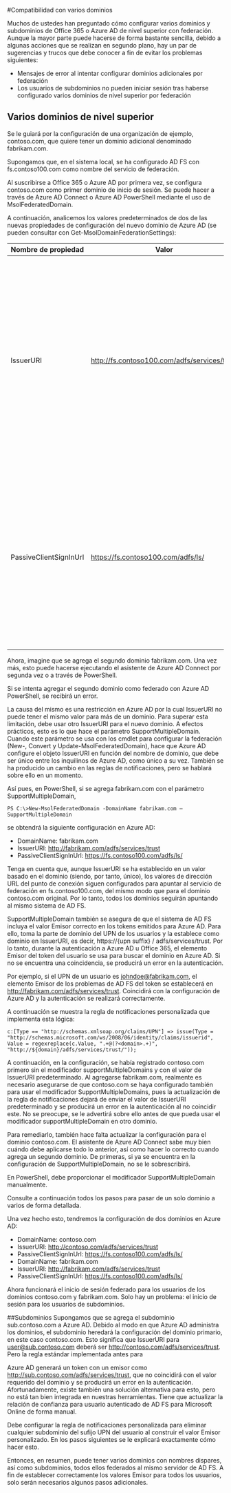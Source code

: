 <properties
	pageTitle="Varios dominios de Azure AD Connect"
	description="En este documento se describe cómo instalar y configurar varios dominios de nivel superior con O365 y Azure AD."
	services="active-directory"
	documentationCenter=""
	authors="billmath"
	manager="stevenpo"
	editor="curtand"/>

<tags
	ms.service="active-directory"
	ms.workload="identity"
	ms.tgt_pltfrm="na"
	ms.devlang="na"
	ms.topic="article"
	ms.date="01/21/2016"
	ms.author="billmath"/>

#Compatibilidad con varios dominios

Muchos de ustedes han preguntado cómo configurar varios dominios y subdominios de Office 365 o Azure AD de nivel superior con federación. Aunque la mayor parte puede hacerse de forma bastante sencilla, debido a algunas acciones que se realizan en segundo plano, hay un par de sugerencias y trucos que debe conocer a fin de evitar los problemas siguientes:

- Mensajes de error al intentar configurar dominios adicionales por federación
- Los usuarios de subdominios no pueden iniciar sesión tras haberse configurado varios dominios de nivel superior por federación

## Varios dominios de nivel superior
Se le guiará por la configuración de una organización de ejemplo, contoso.com, que quiere tener un dominio adicional denominado fabrikam.com.

Supongamos que, en el sistema local, se ha configurado AD FS con fs.contoso100.com como nombre del servicio de federación.

Al suscribirse a Office 365 o Azure AD por primera vez, se configura contoso.com como primer dominio de inicio de sesión. Se puede hacer a través de Azure AD Connect o Azure AD PowerShell mediante el uso de MsolFederatedDomain.

A continuación, analicemos los valores predeterminados de dos de las nuevas propiedades de configuración del nuevo dominio de Azure AD (se pueden consultar con Get-MsolDomainFederationSettings):

| Nombre de propiedad | Valor | Descripción|
| ----- | ----- | -----|
|IssuerURI | http://fs.contoso100.com/adfs/services/trust| Aunque parece una dirección URL, esta propiedad es simplemente un nombre para el sistema de autenticación local y, por tanto, no es necesario que la ruta de acceso se resuelva en nada. De forma predeterminada, Azure AD lo establece en el valor del identificador del servicio de federación en la configuración local de AD FS.
|PassiveClientSignInUrl|https://fs.contoso100.com/adfs/ls/|This es la ubicación a la que se enviarán solicitudes de inicio de sesión pasivas y se resuelve en el sistema real de AD FS. En realidad hay varias propiedades "*Url", pero basta con echar un vistazo a un ejemplo para ver la diferencia entre esta propiedad y un URI como IssuerURI.

Ahora, imagine que se agrega el segundo dominio fabrikam.com. Una vez más, esto puede hacerse ejecutando el asistente de Azure AD Connect por segunda vez o a través de PowerShell.

Si se intenta agregar el segundo dominio como federado con Azure AD PowerShell, se recibirá un error.

La causa del mismo es una restricción en Azure AD por la cual IssuerURI no puede tener el mismo valor para más de un dominio. Para superar esta limitación, debe usar otro IssuerURI para el nuevo dominio. A efectos prácticos, esto es lo que hace el parámetro SupportMultipleDomain. Cuando este parámetro se usa con los cmdlet para configurar la federación (New-, Convert y Update-MsolFederatedDomain), hace que Azure AD configure el objeto IssuerURI en función del nombre de dominio, que debe ser único entre los inquilinos de Azure AD, como único a su vez. También se ha producido un cambio en las reglas de notificaciones, pero se hablará sobre ello en un momento.

Así pues, en PowerShell, si se agrega fabrikam.com con el parámetro SupportMultipleDomain,

    PS C:\>New-MsolFederatedDomain -DomainName fabrikam.com –SupportMultipleDomain

se obtendrá la siguiente configuración en Azure AD:

- DomainName: fabrikam.com
- IssuerURI: http://fabrikam.com/adfs/services/trust
- PassiveClientSignInUrl: https://fs.contoso100.com/adfs/ls/

Tenga en cuenta que, aunque IssuerURI se ha establecido en un valor basado en el dominio (siendo, por tanto, único), los valores de dirección URL del punto de conexión siguen configurados para apuntar al servicio de federación en fs.contoso100.com, del mismo modo que para el dominio contoso.com original. Por lo tanto, todos los dominios seguirán apuntando al mismo sistema de AD FS.

SupportMultipleDomain también se asegura de que el sistema de AD FS incluya el valor Emisor correcto en los tokens emitidos para Azure AD. Para ello, toma la parte de dominio del UPN de los usuarios y la establece como dominio en IssuerURI, es decir, https://{upn suffix} / adfs/services/trust. Por lo tanto, durante la autenticación a Azure AD u Office 365, el elemento Emisor del token del usuario se usa para buscar el dominio en Azure AD. Si no se encuentra una coincidencia, se producirá un error en la autenticación.

Por ejemplo, si el UPN de un usuario es johndoe@fabrikam.com, el elemento Emisor de los problemas de AD FS del token se establecerá en http://fabrikam.com/adfs/services/trust. Coincidirá con la configuración de Azure AD y la autenticación se realizará correctamente.

A continuación se muestra la regla de notificaciones personalizada que implementa esta lógica:

    c:[Type == "http://schemas.xmlsoap.org/claims/UPN"] => issue(Type =   "http://schemas.microsoft.com/ws/2008/06/identity/claims/issuerid", Value = regexreplace(c.Value, ".+@(?<domain>.+)", "http://${domain}/adfs/services/trust/"));

A continuación, en la configuración, se había registrado contoso.com primero sin el modificador supportMultipleDomains y con el valor de IssuerURI predeterminado. Al agregarse fabrikam.com, realmente es necesario asegurarse de que contoso.com se haya configurado también para usar el modificador SupportMultipleDomains, pues la actualización de la regla de notificaciones dejará de enviar el valor de IssuerURI predeterminado y se producirá un error en la autenticación al no coincidir este. No se preocupe, se le advertirá sobre ello antes de que pueda usar el modificador supportMultipleDomain en otro dominio.

Para remediarlo, también hace falta actualizar la configuración para el dominio contoso.com. El asistente de Azure AD Connect sabe muy bien cuándo debe aplicarse todo lo anterior, así como hacer lo correcto cuando agrega un segundo dominio. De primeras, si ya se encuentra en la configuración de SupportMultipleDomain, no se le sobrescribirá.

En PowerShell, debe proporcionar el modificador SupportMultipleDomain manualmente.

Consulte a continuación todos los pasos para pasar de un solo dominio a varios de forma detallada.

Una vez hecho esto, tendremos la configuración de dos dominios en Azure AD:

- DomainName: contoso.com
- IssuerURI: http://contoso.com/adfs/services/trust
- PassiveClientSignInUrl: https://fs.contoso100.com/adfs/ls/
- DomainName: fabrikam.com
- IssuerURI: http://fabrikam.com/adfs/services/trust
- PassiveClientSignInUrl: https://fs.contoso100.com/adfs/ls/

Ahora funcionará el inicio de sesión federado para los usuarios de los dominios contoso.com y fabrikam.com. Solo hay un problema: el inicio de sesión para los usuarios de subdominios.

##Subdominios
Supongamos que se agrega el subdominio sub.contoso.com a Azure AD. Debido al modo en que Azure AD administra los dominios, el subdominio heredará la configuración del dominio primario, en este caso contoso.com. Esto significa que IssuerURI para user@sub.contoso.com deberá ser http://contoso.com/adfs/services/trust. Pero la regla estándar implementada antes para

Azure AD generará un token con un emisor como http://sub.contoso.com/adfs/services/trust, que no coincidirá con el valor requerido del dominio y se producirá un error en la autenticación. Afortunadamente, existe también una solución alternativa para esto, pero no está tan bien integrada en nuestras herramientas. Tiene que actualizar la relación de confianza para usuario autenticado de AD FS para Microsoft Online de forma manual.

Debe configurar la regla de notificaciones personalizada para eliminar cualquier subdominio del sufijo UPN del usuario al construir el valor Emisor personalizado. En los pasos siguientes se le explicará exactamente cómo hacer esto.

Entonces, en resumen, puede tener varios dominios con nombres dispares, así como subdominios, todos ellos federados al mismo servidor de AD FS. A fin de establecer correctamente los valores Emisor para todos los usuarios, solo serán necesarios algunos pasos adicionales.

<!---HONumber=AcomDC_0128_2016-->